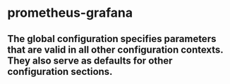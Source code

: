 # prometheus-grafana

## The global configuration specifies parameters that are valid in all other configuration contexts. They also serve as defaults for other configuration sections.
